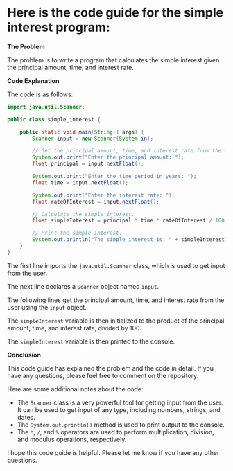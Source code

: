 # Here is the code guide for the simple interest program:

**The Problem**

The problem is to write a program that calculates the simple interest given the principal amount, time, and interest rate.

**Code Explanation**

The code is as follows:

```java
import java.util.Scanner;

public class simple_interest {

    public static void main(String[] args) {
        Scanner input = new Scanner(System.in);

        // Get the principal amount, time, and interest rate from the user.
        System.out.print("Enter the principal amount: ");
        float principal = input.nextFloat();

        System.out.print("Enter the time period in years: ");
        float time = input.nextFloat();

        System.out.print("Enter the interest rate: ");
        float rateOfInterest = input.nextFloat();

        // Calculate the simple interest.
        float simpleInterest = principal * time * rateOfInterest / 100;

        // Print the simple interest.
        System.out.println("The simple interest is: " + simpleInterest);
    }
}
```

The first line imports the `java.util.Scanner` class, which is used to get input from the user.

The next line declares a `Scanner` object named `input`.

The following lines get the principal amount, time, and interest rate from the user using the `input` object.

The `simpleInterest` variable is then initialized to the product of the principal amount, time, and interest rate, divided by 100.

The `simpleInterest` variable is then printed to the console.

**Conclusion**

This code guide has explained the problem and the code in detail. If you have any questions, please feel free to comment on the repository.

Here are some additional notes about the code:

* The `Scanner` class is a very powerful tool for getting input from the user. It can be used to get input of any type, including numbers, strings, and dates.
* The `System.out.println()` method is used to print output to the console.
* The `*`, `/`, and `%` operators are used to perform multiplication, division, and modulus operations, respectively.

I hope this code guide is helpful. Please let me know if you have any other questions.